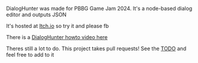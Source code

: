 DialogHunter was made for PBBG Game Jam 2024. It's a node-based dialog editor and outputs JSON

It's hosted at [Itch.io](https://mansbestcat.itch.io/dialog-hunter) so try it and please fb

There is a [DialogHunter howto video here](https://youtu.be/pXtls-jBJQQ)

Theres still a lot to do. This project takes pull requests! See the [TODO](TODO.md) and feel free to add to it
